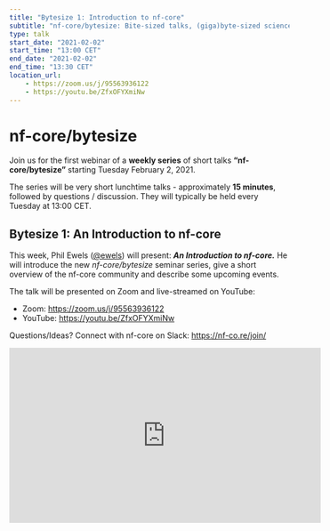 ```yaml
---
title: "Bytesize 1: Introduction to nf-core"
subtitle: "nf-core/bytesize: Bite-sized talks, (giga)byte-sized science!"
type: talk
start_date: "2021-02-02"
start_time: "13:00 CET"
end_date: "2021-02-02"
end_time: "13:30 CET"
location_url:
    - https://zoom.us/j/95563936122
    - https://youtu.be/ZfxOFYXmiNw
---
```


# nf-core/bytesize

Join us for the first webinar of a **weekly series** of short talks **“nf-core/bytesize”** starting Tuesday February 2, 2021.

The series will be very short lunchtime talks - approximately **15 minutes**, followed by questions / discussion.
They will typically be held every Tuesday at 13:00 CET.

## Bytesize 1: An Introduction to nf-core

This week, Phil Ewels ([@ewels](http://github.com/ewels/)) will present: _**An Introduction to nf-core.**_
He will introduce the new _nf-core/bytesize_ seminar series, give a short overview of the nf-core community
and describe some upcoming events.

The talk will be presented on Zoom and live-streamed on YouTube:

* Zoom: <https://zoom.us/j/95563936122>
* YouTube: <https://youtu.be/ZfxOFYXmiNw>

Questions/Ideas? Connect with nf-core on Slack: <https://nf-co.re/join/>

<div class="embed-responsive embed-responsive-16by9">
    <iframe width="560" height="315" src="https://www.youtube.com/embed/ZfxOFYXmiNw?start=38" frameborder="0" allow="accelerometer; autoplay; clipboard-write; encrypted-media; gyroscope; picture-in-picture" allowfullscreen></iframe>
</div>
